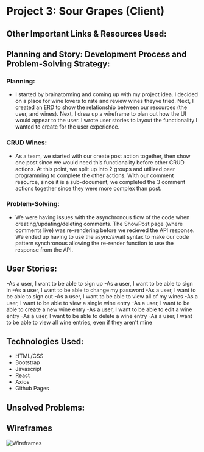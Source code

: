 # Project 3: Sour Grapes (Client)

## Other Important Links & Resources Used:

## Planning and Story: Development Process and Problem-Solving Strategy:
### Planning:

- I started by brainatorming and coming up with my project idea. I decided on a place for wine lovers to rate and review wines theyve tried. Next, I created an ERD to show the relationship between our resources (the user, and wines). Next, I drew up a wireframe to plan out how the UI would appear to the user. I wrote user stories to layout the functionality I wanted to create for the user experience.

### CRUD Wines:
- As a team, we started with our create post action together, then show one post since we would need this functionality before other CRUD actions. At this point, we split up into 2 groups and utilized peer programming to complete the other actions. With our comment resource, since it is a sub-document, we completed the 3 comment actions together since they were more complex than post.
### Problem-Solving:
- We were having issues with the asynchronous flow of the code when creating/updating/deleting comments. The ShowPost page (where comments live) was re-rendering before we recieved the API response. We ended up having to use the async/await syntax to make our code pattern synchronous allowing the re-render function to use the response from the API.
## User Stories:
-As a user, I want to be able to sign up
-As a user, I want to be able to sign in
-As a user, I want to be able to change my password
-As a user, I want to be able to sign out
-As a user, I want to be able to view all of my wines
-As a user, I want to be able to view a single wine entry
-As a user, I want to be able to create a new wine entry
-As a user, I want to be able to edit a wine entry
-As a user, I want to be able to delete a wine entry
-As a user, I want to be able to view all wine entries, even if they aren't mine

## Technologies Used:
- HTML/CSS
- Bootstrap
- Javascript
- React
- Axios
- Github Pages

## Unsolved Problems:

## Wireframes
![Wireframes](https://imgur.com/0uxw3Ww "Wireframes")
